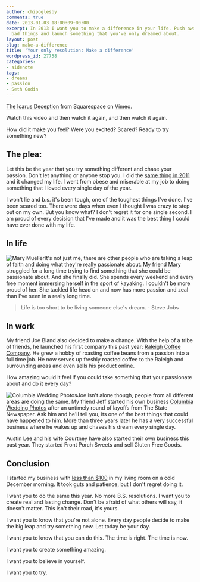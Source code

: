 ```yaml
---
author: chipoglesby
comments: true
date: 2013-01-03 18:00:09+00:00
excerpt: In 2013 I want you to make a difference in your life. Push away from the
  bad things and launch something that you've only dreamed about.
layout: post
slug: make-a-difference
title: 'Your only resolution: Make a difference'
wordpress_id: 27758
categories:
- sidenote
tags:
- dreams
- passion
- Seth Godin
---
```



[The Icarus Deception](http://vimeo.com/55128811) from Squarespace on [Vimeo](http://vimeo.com).

Watch this video and then watch it again, and then watch it again.

How did it make you feel? Were you excited? Scared? Ready to try something new?


## The plea:


Let this be the year that you try something different and chase your passion. Don't let anything or anyone stop you. I did the [same thing in 2011](http://www.creativesparkcolumbia.com) and it changed my life. I went from obese and miserable at my job to doing something that I loved every single day of the year.

I won't lie and b.s. it's been tough, one of the toughest things I've done. I've been scared too. There were days when even I thought I was crazy to step out on my own. But you know what? I don't regret it for one single second. I am proud of every decision that I've made and it was the best thing I could have ever done with my life.


## In life


![Mary Mueller](https://storage.googleapis.com/www.chipoglesby.com/526360_3275740947471_1445156523_n.jpeg)It's not just me, there are other people who are taking a leap of faith and doing what they're really passionate about. My friend Mary struggled for a long time trying to find something that she could be passionate about. And she finally did. She spends every weekend and every free moment immersing herself in the sport of kayaking. I couldn't be more proud of her. She tackled life head on and now has more passion and zeal than I've seen in a really long time.


<blockquote>Life is too short to be living someone else's dream. - Steve Jobs</blockquote>




## In work


My friend Joe Bland also decided to make a change. With the help of a tribe of friends, he launched his first company this past year: [Raleigh Coffee Company](http://www.raleighcoffeecompany.com). He grew a hobby of roasting coffee beans from a passion into a full time job. He now serves up freshly roasted coffee to the Raleigh and surrounding areas and even sells his product online.

How amazing would it feel if you could take something that your passionate about and do it every day?

![Columbia Wedding Photos](https://storage.googleapis.com/www.chipoglesby.com/Screen-Shot-2013-01-03-at-12.52.33-PM.png)Joe isn't alone though, people from all different areas are doing the same. My friend Jeff started his own business [Columbia Wedding Photos](http://www.columbiaweddingphotos.com) after an untimely round of layoffs from The State Newspaper. Ask him and he'll tell you, its one of the best things that could have happened to him. More than three years later he has a very successful business where he wakes up and chases his dream every single day.

Austin Lee and his wife Courtney have also started their own business this past year. They started Front Porch Sweets and sell Gluten Free Goods.


## Conclusion


I started my business with [less than $100](http://100startup.com/) in my living room on a cold December morning. It took guts and patience, but I don't regret doing it.

I want you to do the same this year. No more B.S. resolutions. I want you to create real and lasting change. Don't be afraid of what others will say, it doesn't matter. This isn't their road, it's yours.

I want you to know that you're not alone. Every day people decide to make the big leap and try something new. Let today be your day.

I want you to know that you can do this. The time is right. The time is now.

I want you to create something amazing.

I want you to believe in yourself.

I want you to try.
